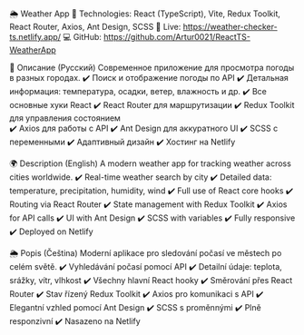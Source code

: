 🌦️ Weather App
🧩 Technologies: React (TypeScript), Vite, Redux Toolkit, React Router, Axios, Ant Design, SCSS
🚀 Live: https://weather-checker-ts.netlify.app/
💻 GitHub: https://github.com/Artur0021/ReactTS-WeatherApp

📌 Описание (Русский)
Современное приложение для просмотра погоды в разных городах.
✔️ Поиск и отображение погоды по API
✔️ Детальная информация: температура, осадки, ветер, влажность и др.
✔️ Все основные хуки React
✔️ React Router для маршрутизации
✔️ Redux Toolkit для управления состоянием  
✔️ Axios для работы с API
✔️ Ant Design для аккуратного UI
✔️ SCSS с переменными
✔️ Адаптивный дизайн
✔️ Хостинг на Netlify

🌍 Description (English)
A modern weather app for tracking weather across cities worldwide.
✔️ Real-time weather search by city
✔️ Detailed data: temperature, precipitation, humidity, wind
✔️ Full use of React core hooks
✔️ Routing via React Router
✔️ State management with Redux Toolkit
✔️ Axios for API calls
✔️ UI with Ant Design
✔️ SCSS with variables
✔️ Fully responsive
✔️ Deployed on Netlify

🌦️ Popis (Čeština)
Moderní aplikace pro sledování počasí ve městech po celém světě.
✔️ Vyhledávání počasí pomocí API
✔️ Detailní údaje: teplota, srážky, vítr, vlhkost
✔️ Všechny hlavní React hooky
✔️ Směrování přes React Router
✔️ Stav řízený Redux Toolkit
✔️ Axios pro komunikaci s API
✔️ Elegantní vzhled pomocí Ant Design
✔️ SCSS s proměnnými
✔️ Plně responzivní
✔️ Nasazeno na Netlify
